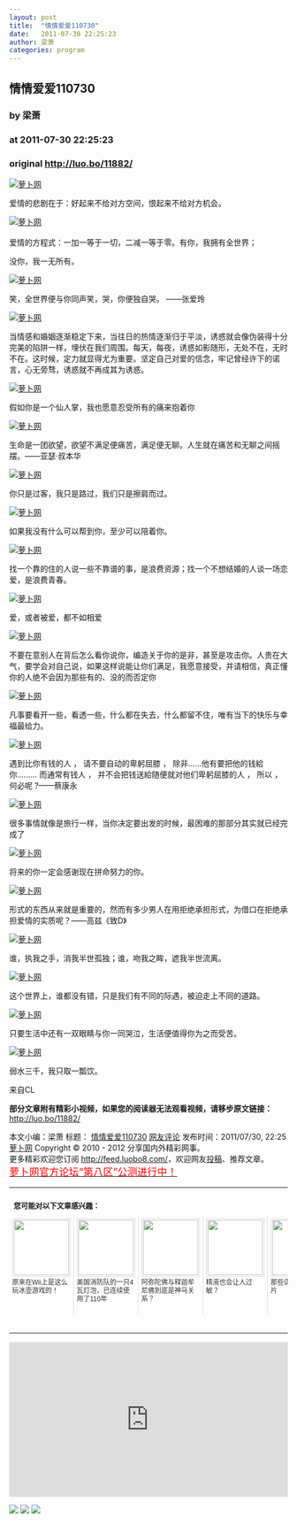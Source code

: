 ```yaml
---
layout: post
title:  "情情爱爱110730"
date:   2011-07-30 22:25:23
author: 梁萧
categories: program
---
```


## 情情爱爱110730
### by 梁萧
### at 2011-07-30 22:25:23
### original <http://luo.bo/11882/>

<p><a title="萝卜网" href="http://dulei.si/files/2011/07/29/7a9d5805799cb5831517855bf960c0a7.jpg"><img title="萝卜网" src="http://dulei.si/files/2011/07/29/7a9d5805799cb5831517855bf960c0a7.jpg" border="0" alt="萝卜网"></a></p><p>爱情的悲剧在于：好起来不给对方空间，恨起来不给对方机会。</p><p><a title="萝卜网" href="http://dulei.si/files/2011/07/29/6c4a5ef983085aec2f893172c25e1731.jpg"><img title="萝卜网" src="http://dulei.si/files/2011/07/29/6c4a5ef983085aec2f893172c25e1731.jpg" border="0" alt="萝卜网"></a><br> <span></span><br> 爱情的方程式：一加一等于一切，二减一等于零。有你，我拥有全世界；</p><p>没你，我一无所有。</p><p><a title="萝卜网" href="http://dulei.si/files/2011/07/29/d03e5eb0a79ad6c4ff533ce09362d150.jpg"><img title="萝卜网" src="http://dulei.si/files/2011/07/29/d03e5eb0a79ad6c4ff533ce09362d150.jpg" border="0" alt="萝卜网"></a></p><p>笑，全世界便与你同声笑，哭，你便独自哭。 ——张爱玲</p><p><a title="萝卜网" href="http://dulei.si/files/2011/07/29/e7fa87fb96ad22ed59b51ca3949370f9.jpg"><img title="萝卜网" src="http://dulei.si/files/2011/07/29/e7fa87fb96ad22ed59b51ca3949370f9.jpg" border="0" alt="萝卜网"></a></p><p>当情感和婚姻逐渐稳定下来，当往日的热情逐渐归于平淡，诱惑就会像伪装得十分完美的陷阱一样，埋伏在我们周围。每天，每夜，诱惑如影随形，无处不在，无时不在。这时候，定力就显得尤为重要。坚定自己对爱的信念，牢记曾经许下的诺言，心无旁骛，诱惑就不再成其为诱惑。</p><p><a title="萝卜网" href="http://dulei.si/files/2011/07/29/ec91fe0973885691f0167bd5e2e06799.jpg"><img title="萝卜网" src="http://dulei.si/files/2011/07/29/ec91fe0973885691f0167bd5e2e06799.jpg" border="0" alt="萝卜网"></a></p><p>假如你是一个仙人掌，我也愿意忍受所有的痛来抱着你</p><p><a title="萝卜网" href="http://dulei.si/files/2011/07/29/0817a2adeb838276372589907cc818ad.jpg"><img title="萝卜网" src="http://dulei.si/files/2011/07/29/0817a2adeb838276372589907cc818ad.jpg" border="0" alt="萝卜网"></a></p><p>生命是一团欲望，欲望不满足便痛苦，满足便无聊。人生就在痛苦和无聊之间摇摆。——亚瑟·叔本华</p><p><a title="萝卜网" href="http://dulei.si/files/2011/07/29/e552e22cb8db485df95f39a2673cddaa.jpg"><img title="萝卜网" src="http://dulei.si/files/2011/07/29/e552e22cb8db485df95f39a2673cddaa.jpg" border="0" alt="萝卜网"></a></p><p>你只是过客，我只是路过，我们只是擦肩而过。</p><p><a title="萝卜网" href="http://dulei.si/files/2011/07/29/8ab2c27a87f6f7962483f8e1059271df.jpg"><img title="萝卜网" src="http://dulei.si/files/2011/07/29/8ab2c27a87f6f7962483f8e1059271df.jpg" border="0" alt="萝卜网"></a></p><p>如果我没有什么可以帮到你，至少可以陪着你。</p><p><a title="萝卜网" href="http://dulei.si/files/2011/07/29/b5f674088b6bcc0f1e1c2d81ccab940e.jpg"><img title="萝卜网" src="http://dulei.si/files/2011/07/29/b5f674088b6bcc0f1e1c2d81ccab940e.jpg" border="0" alt="萝卜网"></a></p><p>找一个靠的住的人说一些不靠谱的事，是浪费资源；找一个不想结婚的人谈一场恋爱，是浪费青春。</p><p><a title="萝卜网" href="http://dulei.si/files/2011/07/29/97500c1ed1b52c8cacda581b5bbe4ffb.jpg"><img title="萝卜网" src="http://dulei.si/files/2011/07/29/97500c1ed1b52c8cacda581b5bbe4ffb.jpg" border="0" alt="萝卜网"></a></p><p>爱，或者被爱，都不如相爱</p><p><a title="萝卜网" href="http://dulei.si/files/2011/07/29/96677a89b2118bdf35d147756b7b98f2.jpg"><img title="萝卜网" src="http://dulei.si/files/2011/07/29/96677a89b2118bdf35d147756b7b98f2.jpg" border="0" alt="萝卜网"></a></p><p>不要在意别人在背后怎么看你说你，编造关于你的是非，甚至是攻击你。人贵在大气，要学会对自己说，如果这样说能让你们满足，我愿意接受，并请相信，真正懂你的人绝不会因为那些有的、没的而否定你</p><p><a title="萝卜网" href="http://dulei.si/files/2011/07/29/3d647c43cf64a8c9d8b8208d76af43da.jpg"><img title="萝卜网" src="http://dulei.si/files/2011/07/29/3d647c43cf64a8c9d8b8208d76af43da.jpg" border="0" alt="萝卜网"></a></p><p>凡事要看开一些，看透一些，什么都在失去，什么都留不住，唯有当下的快乐与幸福最给力。</p><p><a title="萝卜网" href="http://dulei.si/files/2011/07/29/561c297481988a72763b615388dd0245.jpg"><img title="萝卜网" src="http://dulei.si/files/2011/07/29/561c297481988a72763b615388dd0245.jpg" border="0" alt="萝卜网"></a></p><p>遇到比你有钱的人 ， 请不要自动的卑躬屈膝 ， 除非......他有要把他的钱給你......... 而通常有钱人 ， 并不会把钱送給随便就对他们卑躬屈膝的人 ， 所以 ， 何必呢 ?——蔡康永</p><p><a title="萝卜网" href="http://dulei.si/files/2011/07/29/e8cb9609484e01e522a0b15fc9787954.jpg"><img title="萝卜网" src="http://dulei.si/files/2011/07/29/e8cb9609484e01e522a0b15fc9787954.jpg" border="0" alt="萝卜网"></a></p><p>很多事情就像是旅行一样，当你决定要出发的时候，最困难的那部分其实就已经完成了</p><p><a title="萝卜网" href="http://dulei.si/files/2011/07/29/b3b51c515d9dbf0cabbe044055df08c1.jpg"><img title="萝卜网" src="http://dulei.si/files/2011/07/29/b3b51c515d9dbf0cabbe044055df08c1.jpg" border="0" alt="萝卜网"></a></p><p>将来的你一定会感谢现在拼命努力的你。</p><p><a title="萝卜网" href="http://dulei.si/files/2011/07/29/3f11ed600f304e58644d49d6d9c82f24.jpg"><img title="萝卜网" src="http://dulei.si/files/2011/07/29/3f11ed600f304e58644d49d6d9c82f24.jpg" border="0" alt="萝卜网"></a></p><p>形式的东西从来就是重要的，然而有多少男人在用拒绝承担形式，为借口在拒绝承担爱情的实质呢？——高兹《致D》</p><p><a title="萝卜网" href="http://dulei.si/files/2011/07/29/6a1f1a72bf56532cc33033ca726d253c.jpg"><img title="萝卜网" src="http://dulei.si/files/2011/07/29/6a1f1a72bf56532cc33033ca726d253c.jpg" border="0" alt="萝卜网"></a></p><p>谁，执我之手，消我半世孤独；谁，吻我之眸，遮我半世流离。</p><p><a title="萝卜网" href="http://dulei.si/files/2011/07/29/06b38d818754bae4e22dd5b937dc4b03.jpg"><img title="萝卜网" src="http://dulei.si/files/2011/07/29/06b38d818754bae4e22dd5b937dc4b03.jpg" border="0" alt="萝卜网"></a></p><p>这个世界上，谁都没有错，只是我们有不同的际遇，被迫走上不同的道路。</p><p><a title="萝卜网" href="http://dulei.si/files/2011/07/29/95c13c96048e350676060197f4382734.jpg"><img title="萝卜网" src="http://dulei.si/files/2011/07/29/95c13c96048e350676060197f4382734.jpg" border="0" alt="萝卜网"></a></p><p>只要生活中还有一双眼睛与你一同哭泣，生活便值得你为之而受苦。</p><p><a title="萝卜网" href="http://dulei.si/files/2011/07/29/ef4b1d5009cae87411cf8829fc086be3.jpg"><img title="萝卜网" src="http://dulei.si/files/2011/07/29/ef4b1d5009cae87411cf8829fc086be3.jpg" border="0" alt="萝卜网"></a></p><p>弱水三千，我只取一瓢饮。</p><p>来自CL</p><p><strong>部分文章附有精彩小视频，如果您的阅读器无法观看视频，请移步原文链接：</strong> <a href="http://luo.bo/11882/" title="情情爱爱110730">http://luo.bo/11882/</a></p> 本文小编：梁萧 标题： <a href="http://luo.bo/11882/" title="情情爱爱110730">情情爱爱110730</a> <a href="http://luo.bo/11882/#comments" title="to the comments">网友评论</a> 发布时间：2011/07/30, 22:25 <br> <a href="http://luo.bo/" title="萝卜网 - 人人都是艺术家">萝卜网</a> Copyright ©   2010 - 2012 分享国内外精彩网事。<br> 更多精彩欢迎您订阅 <a href="http://feed.luobo8.com/">http://feed.luobo8.com/</a>，欢迎网友<a href="http://luo.bo/delivery/">投稿</a>、推荐文章。<br> <a href="http://luo.bo/8888/"><font color="red" size="4">萝卜网官方论坛“第八区”公测进行中！</font></a><br><table cellspacing="0" cellpadding="3" border="0" style="clear:both"><tr><td colspan="5"><b><font size="-1" style="display:block!important;padding:20px 0 5px!important">您可能对以下文章感兴趣：</font></b></td></tr><tr><td width="106" valign="top" style="padding:5px!important;margin:0!important"> <a title="原来在Wii上是这么玩冰壶游戏的！" style="text-decoration:none!important" href="http://app.wumii.com/ext/redirect.htm?url=http%3A%2F%2Fluo.bo%2F110%2F&amp;from=http%3A%2F%2Fluo.bo%2F11882%2F"> <img style="margin:0!important;padding:2px!important;border:1px solid #dddddd!important;width:100px!important;height:100px!important" src="http://static.wumii.com/site_images/2010/11/04/654517.jpg" width="100px" height="100px"><br> <font size="-1" color="#333333" style="display:block!important;line-height:15px!important;width:106px!important;font:12px/15px arial!important;height:60px!important;margin:3px 0 0 0!important;padding:0!important;overflow:hidden!important">原来在Wii上是这么玩冰壶游戏的！</font> </a></td><td width="106" valign="top" style="padding:5px!important;margin:0!important;border-left:1px solid #dddddd!important"> <a title="美国消防队的一只4瓦灯泡，已连续使用了110年" style="text-decoration:none!important" href="http://app.wumii.com/ext/redirect.htm?url=http%3A%2F%2Fluo.bo%2F9819%2F&amp;from=http%3A%2F%2Fluo.bo%2F11882%2F"> <img style="margin:0!important;padding:2px!important;border:1px solid #dddddd!important;width:100px!important;height:100px!important" src="http://static.wumii.com/site_images/2011/06/18/13017958.jpg" width="100px" height="100px"><br> <font size="-1" color="#333333" style="display:block!important;line-height:15px!important;width:106px!important;font:12px/15px arial!important;height:60px!important;margin:3px 0 0 0!important;padding:0!important;overflow:hidden!important">美国消防队的一只4瓦灯泡，已连续使用了110年</font> </a></td><td width="106" valign="top" style="padding:5px!important;margin:0!important;border-left:1px solid #dddddd!important"> <a title="阿弥陀佛与释迦牟尼佛到底是神马关系？" style="text-decoration:none!important" href="http://app.wumii.com/ext/redirect.htm?url=http%3A%2F%2Fluo.bo%2F5047%2F&amp;from=http%3A%2F%2Fluo.bo%2F11882%2F"> <img style="margin:0!important;padding:2px!important;border:1px solid #dddddd!important;width:100px!important;height:100px!important" src="http://static.wumii.com/site_images/2011/02/23/2873659.jpg" width="100px" height="100px"><br> <font size="-1" color="#333333" style="display:block!important;line-height:15px!important;width:106px!important;font:12px/15px arial!important;height:60px!important;margin:3px 0 0 0!important;padding:0!important;overflow:hidden!important">阿弥陀佛与释迦牟尼佛到底是神马关系？</font> </a></td><td width="106" valign="top" style="padding:5px!important;margin:0!important;border-left:1px solid #dddddd!important"> <a title="精液也会让人过敏？" style="text-decoration:none!important" href="http://app.wumii.com/ext/redirect.htm?url=http%3A%2F%2Fluo.bo%2F11494%2F&amp;from=http%3A%2F%2Fluo.bo%2F11882%2F"> <img style="margin:0!important;padding:2px!important;border:1px solid #dddddd!important;width:100px!important;height:100px!important" src="http://static.wumii.com/site_images/2011/07/22/18528642.jpg" width="100px" height="100px"><br> <font size="-1" color="#333333" style="display:block!important;line-height:15px!important;width:106px!important;font:12px/15px arial!important;height:60px!important;margin:3px 0 0 0!important;padding:0!important;overflow:hidden!important">精液也会让人过敏？</font> </a></td><td width="106" valign="top" style="padding:5px!important;margin:0!important;border-left:1px solid #dddddd!important"> <a title="那些谋财害命的烂片" style="text-decoration:none!important" href="http://app.wumii.com/ext/redirect.htm?url=http%3A%2F%2Fluo.bo%2F9660%2F&amp;from=http%3A%2F%2Fluo.bo%2F11882%2F"> <img style="margin:0!important;padding:2px!important;border:1px solid #dddddd!important;width:100px!important;height:100px!important" src="http://static.wumii.com/site_images/2011/06/14/12251036.jpg" width="100px" height="100px"><br> <font size="-1" color="#333333" style="display:block!important;line-height:15px!important;width:106px!important;font:12px/15px arial!important;height:60px!important;margin:3px 0 0 0!important;padding:0!important;overflow:hidden!important">那些谋财害命的烂片</font> </a></td></tr><tr><td colspan="5" align="right"> <a style="text-decoration:none!important" href="http://www.wumii.com/widget/relatedItems.htm" title="无觅相关文章插件"> <font size="-1" color="#bbbbbb" style="display:block!important;font-family:arial!important;padding:5px 0!important;font-size:12px!important;color:#bbb!important">无觅</font> </a></td></tr></table><p><iframe src="http://feedads.g.doubleclick.net/~ah/f/7sv1ooo89v8jfelhdjk8plpa64/300/250?ca=1&amp;fh=280#http%3A%2F%2Fluo.bo%2F11882%2F" width="100%" height="280" frameborder="0" scrolling="no" marginwidth="0" marginheight="0"></iframe></p><div>
<a href="http://feeds.feedburner.com/~ff/tamd?a=nFcXn9UVJq8:A3Hdnw3CyHA:yIl2AUoC8zA"><img src="http://feeds.feedburner.com/~ff/tamd?d=yIl2AUoC8zA" border="0"></a> <a href="http://feeds.feedburner.com/~ff/tamd?a=nFcXn9UVJq8:A3Hdnw3CyHA:qj6IDK7rITs"><img src="http://feeds.feedburner.com/~ff/tamd?d=qj6IDK7rITs" border="0"></a> <a href="http://feeds.feedburner.com/~ff/tamd?a=nFcXn9UVJq8:A3Hdnw3CyHA:-BTjWOF_DHI"><img src="http://feeds.feedburner.com/~ff/tamd?i=nFcXn9UVJq8:A3Hdnw3CyHA:-BTjWOF_DHI" border="0"></a>
</div>